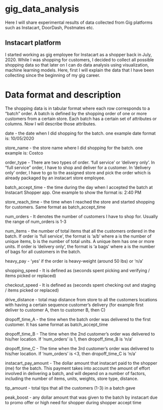# gig_data_analysis

Here I will share experimental results of data collected from Gig platforms such as Instacart, DoorDash, Postmates etc.


## Instacart platform

I started working as gig employee for Instacart as a shopper back in July, 2020. While I was shopping for customers, I decided to collect all possible shopping data so that later on I can do data analysis using visualization, machine learning models. Here, first I will explain the data that I have been collecting since the beginning of my gig career.

# Data format and description
The shopping data is in tabular format where each row corresponds to a “batch” order. A batch is defined by the shopping order of one or more customers from a certain store. Each batch has a certain set of attributes or columns. Now I will describe those attributes.

date - the date when I did shopping for the batch. one example date format is: 10/05/2020

store_name - the store name where I did shopping for the batch. one example is: Costco

order_type - There are two types of order. ‘full service’ or ‘delivery only’. In “full service” order, I have to shop and deliver for a customer. In ‘delivery only’ order, I have to go to the assigned store and pick the order which is already packaged by an instacart store employee.

batch_accept_time - the time during the day when I accepted the batch at Instacart Shopper app. One example to show the format is: 2:40 PM

store_reach_time - the time when I reached the store and started shopping for customers. Same format as batch_accept_time

num_orders - It denotes the number of customers I have to shop for. Usually the range of num_orders is 1-3

num_items - the number of total items that all the customers ordered in the batch. If order is ‘full service’, the format is ‘a/b’ where a is the number of unique items, b is the number of total units. A unique item has one or more units. If order is ‘delivery only’, the format is ‘a bags’ where a is the number of bags for all customers in the batch.

heavy_pay - ‘yes’ if the order is heavy-weight (around 50 lbs) or ‘n/a’

shopping_speed - It is defined as (seconds spent picking and verifying / items picked or replaced)

checkout_speed - It is defined as (seconds spent checking out and staging / items picked or replaced)

drive_distance - total map distance from store to all the customers locations with having a certain sequence customer’s delivery (for example first deliver to customer A, then to customer B, then C)

dropoff_time_A - the time when the batch order was delivered to the first customer. It has same format as batch_accept_time

 dropoff_time_B - The time when the 2nd customer’s order was delivered to his/her location. If ‘num_orders’ is 1, then dropoff_time_B is ‘n/a’

dropoff_time_C - The time when the 3rd customer’s order was delivered to his/her location. If ‘num_orders’ is <3, then dropoff_time_C is ‘n/a’

instacart_pay_amount - The dollar amount that instacart paid to the shopper (me) for the batch. This payment takes into account the amount of effort involved in delivering a batch, and will depend on a number of factors, including the number of items, units, weights, store type, distance. 

tip_amount - total tips that all the customers (1-3) in a batch gave

peak_boost - any dollar amount that was given to the batch by instacart due to promo offer or high need for shopper during shopper accept time









